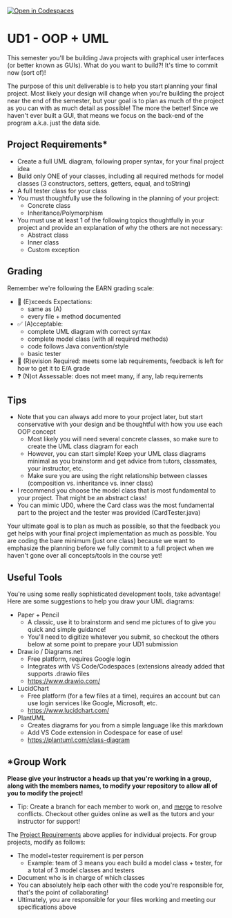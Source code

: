 [![Open in Codespaces](https://classroom.github.com/assets/launch-codespace-2972f46106e565e64193e422d61a12cf1da4916b45550586e14ef0a7c637dd04.svg)](https://classroom.github.com/open-in-codespaces?assignment_repo_id=16618939)
# UD1 - OOP + UML

This semester you'll be building Java projects with graphical user interfaces (or better known as GUIs). What do you want to build?! It's time to commit now (sort of)!

The purpose of this unit deliverable is to help you start planning your final project. Most likely your design will change when you're building the project near the end of the semester, but your goal is to plan as much of the project as you can with as much detail as possible! The more the better! Since we haven't ever built a GUI, that means we focus on the back-end of the program a.k.a. just the data side.

## Project Requirements\*
- Create a full UML diagram, following proper syntax, for your final project idea
- Build only ONE of your classes, including all required methods for model classes (3 constructors, setters, getters, equal, and toString)
- A full tester class for your class
- You must thoughtfully use the following in the planning of your project:
    - Concrete class
    - Inheritance/Polymorphism
- You must use at least 1 of the following topics thoughtfully in your project and provide an explanation of why the others are not necessary:
    - Abstract class
    - Inner class
    - Custom exception

## Grading
Remember we're following the EARN grading scale:
- :rocket: (E)xceeds Expectations:
    - same as (A)
    - every file + method documented
- :white_check_mark: (A)cceptable:
    - complete UML diagram with correct syntax
    - complete model class (with all required methods)
    - code follows Java convention/style
    - basic tester
- :wrench: \(R\)evision Required: meets some lab requirements, feedback is left for how to get it to E/A grade
- :question: (N)ot Assessable: does not meet many, if any, lab requirements

## Tips
- Note that you can always add more to your project later, but start conservative with your design and be thoughtful with how you use each OOP concept
    - Most likely you will need several concrete classes, so make sure to create the UML class diagram for each
    - However, you can start simple! Keep your UML class diagrams minimal as you brainstorm and get advice from tutors, classmates, your instructor, etc.
    - Make sure you are using the right relationship between classes (composition vs. inheritance vs. inner class)
- I recommend you choose the model class that is most fundamental to your project. That might be an abstract class!
- You can mimic UD0, where the Card class was the most fundamental part to the project and the tester was provided (CardTester.java)


Your ultimate goal is to plan as much as possible, so that the feedback you get helps with your final project implementation as much as possible. You are coding the bare minimum (just one class) because we want to emphasize the planning before we fully commit to a full project when we haven't gone over all concepts/tools in the course yet!

## Useful Tools
You're using some really sophisticated development tools, take advantage! Here are some suggestions to help you draw your UML diagrams:
- Paper + Pencil
    - A classic, use it to brainstorm and send me pictures of to give you quick and simple guidance!
    - You'll need to digitize whatever you submit, so checkout the others below at some point to prepare your UD1 submission
- Draw.io / Diagrams.net
    - Free platform, requires Google login
    - Integrates with VS Code/Codespaces (extensions already added that supports .drawio files
    - https://www.drawio.com/
- LucidChart
    - Free platform (for a few files at a time), requires an account but can use login services like Google, Microsoft, etc.
    - https://www.lucidchart.com/
- PlantUML
    - Creates diagrams for you from a simple language like this markdown
    - Add VS Code extension in Codespace for ease of use!
    - https://plantuml.com/class-diagram


## \*Group Work
**Please give your instructor a heads up that you're working in a group, along with the members names, to modify your repository to allow all of you to modify the project!**
* Tip: Create a branch for each member to work on, and [merge](https://www.youtube.com/watch?v=XX-Kct0PfFc) to resolve conflicts. Checkout other guides online as well as the tutors and your instructor for support!

The [Project Requirements](#project-requirements*) above applies for individual projects. For group projects, modify as follows:
- The model+tester requirement is per person
    - Example: team of 3 means you each build a model class + tester, for a total of 3 model classes and testers
- Document who is in charge of which classes
- You can absolutely help each other with the code you're responsible for, that's the point of collaborating!
- Ultimately, you are responsible for your files working and meeting our specifications above
